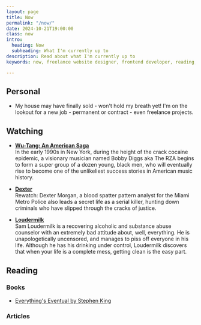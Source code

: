 ```yaml
---
layout: page
title: Now
permalink: "/now/"
date: 2024-10-21T19:00:00
class: now
intro:
  heading: Now
  subheading: What I'm currently up to
description: Read about what I'm currently up to
keywords: now, freelance website designer, frontend developer, reading, watching, work

---
```

## Personal
 - My house may have finally sold - won't hold my breath yet! I'm on the lookout for a new job - permanent or contract - even freelance projects. 

## Watching
* **[Wu-Tang: An American Saga](https://www.themoviedb.org/tv/90870-wu-tang-an-american-saga "Wu-Tang: An American Saga")**  
In the early 1990s in New York, during the height of the crack cocaine epidemic, a visionary musician named Bobby Diggs aka The RZA begins to form a super group of a dozen young, black men, who will eventually rise to become one of the unlikeliest success stories in American music history.

* **[Dexter](https://www.themoviedb.org/tv/1405-dexter "Dexter")**  
Rewatch: Dexter Morgan, a blood spatter pattern analyst for the Miami Metro Police also leads a secret life as a serial killer, hunting down criminals who have slipped through the cracks of justice.

* **[Loudermilk](https://www.themoviedb.org/tv/73200-loudermilk "Loudermilk")**  
Sam Loudermilk is a recovering alcoholic and substance abuse counselor with an extremely bad attitude about, well, everything. He is unapologetically uncensored, and manages to piss off everyone in his life. Although he has his drinking under control, Loudermilk discovers that when your life is a complete mess, getting clean is the easy part.

## Reading

### Books
* [ Everything's Eventual by Stephen King](https://bookwyrm.social/book/73015/s/everythings-eventual "Everything's Eventual by Stephen King")

### Articles
